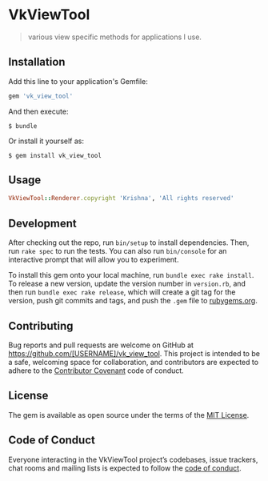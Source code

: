# VkViewTool
> various view specific methods for applications I use.

## Installation

Add this line to your application's Gemfile:

```ruby
gem 'vk_view_tool'
```

And then execute:

    $ bundle

Or install it yourself as:

    $ gem install vk_view_tool

## Usage
```ruby
VkViewTool::Renderer.copyright 'Krishna', 'All rights reserved'
```
## Development

After checking out the repo, run `bin/setup` to install dependencies. Then, run `rake spec` to run the tests. You can also run `bin/console` for an interactive prompt that will allow you to experiment.

To install this gem onto your local machine, run `bundle exec rake install`. To release a new version, update the version number in `version.rb`, and then run `bundle exec rake release`, which will create a git tag for the version, push git commits and tags, and push the `.gem` file to [rubygems.org](https://rubygems.org).

## Contributing

Bug reports and pull requests are welcome on GitHub at https://github.com/[USERNAME]/vk_view_tool. This project is intended to be a safe, welcoming space for collaboration, and contributors are expected to adhere to the [Contributor Covenant](http://contributor-covenant.org) code of conduct.

## License

The gem is available as open source under the terms of the [MIT License](https://opensource.org/licenses/MIT).

## Code of Conduct

Everyone interacting in the VkViewTool project’s codebases, issue trackers, chat rooms and mailing lists is expected to follow the [code of conduct](https://github.com/[USERNAME]/vk_view_tool/blob/master/CODE_OF_CONDUCT.md).
